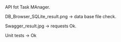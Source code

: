 API fot Task MAnager.

DB_Browser_SQLite_result.png -> data base file check.

Swagger_result.jpg -> requests Ok.

Unit tests -> Ok
